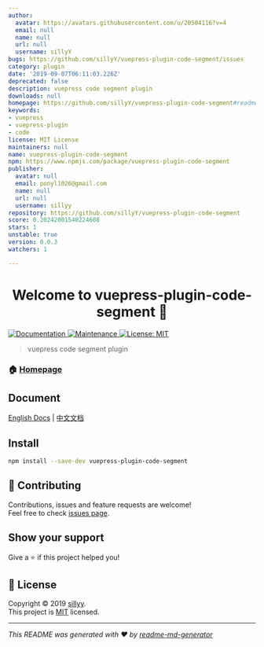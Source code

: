 ```yaml
---
author:
  avatar: https://avatars.githubusercontent.com/u/20504116?v=4
  email: null
  name: null
  url: null
  username: sillyY
bugs: https://github.com/sillyY/vuepress-plugin-code-segment/issues
category: plugin
date: '2019-09-07T06:11:03.226Z'
deprecated: false
description: vuepress code segment plugin
downloads: null
homepage: https://github.com/sillyY/vuepress-plugin-code-segment#readme
keywords:
- vuepress
- vuepress-plugin
- code
license: MIT License
maintainers: null
name: vuepress-plugin-code-segment
npm: https://www.npmjs.com/package/vuepress-plugin-code-segment
publisher:
  avatar: null
  email: ponyl1026@gmail.com
  name: null
  url: null
  username: sillyy
repository: https://github.com/sillyY/vuepress-plugin-code-segment
score: 0.20242001540224608
stars: 1
unstable: true
version: 0.0.3
watchers: 1

---
```


<h1 align="center">Welcome to vuepress-plugin-code-segment 👋</h1>
<p>
  <a href="http://sillyy.cn/vuepress-plugin-code-segment/">
    <img alt="Documentation" src="https://img.shields.io/badge/documentation-yes-brightgreen.svg" target="_blank" />
  </a>
  <a href="https://github.com/sillyY/vuepress-plugin-code-segment/graphs/commit-activity">
    <img alt="Maintenance" src="https://img.shields.io/badge/Maintained%3F-yes-green.svg" target="_blank" />
  </a>
  <a href="https://github.com/sillyY/vuepress-plugin-code-segment/blob/master/LICENSE">
    <img alt="License: MIT" src="https://img.shields.io/badge/License-MIT-yellow.svg" target="_blank" />
  </a>
</p>

> vuepress code segment plugin

### 🏠 [Homepage](https://github.com/sillyY/vuepress-plugin-code-segment#readme)

## Document
[English Docs](http://sillyy.cn/vuepress-plugin-code-segment/) | [中文文档](http://sillyy.cn/vuepress-plugin-code-segment/zh/)

## Install

```sh
npm install --save-dev vuepress-plugin-code-segment
```

## 🤝 Contributing

Contributions, issues and feature requests are welcome!<br />Feel free to check [issues page](https://github.com/sillyY/vuepress-plugin-code-segment/issues).

## Show your support

Give a ⭐️ if this project helped you!

## 📝 License

Copyright © 2019 [sillyy](https://github.com/sillyY).<br />
This project is [MIT](https://github.com/sillyY/vuepress-plugin-code-segment/blob/master/LICENSE) licensed.

***
_This README was generated with ❤️ by [readme-md-generator](https://github.com/kefranabg/readme-md-generator)_